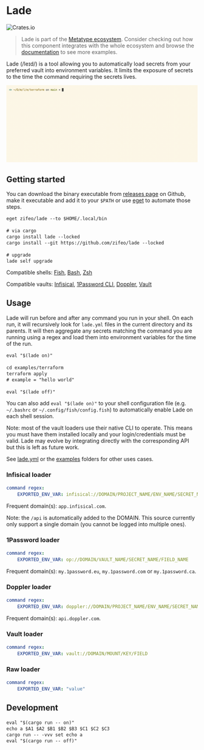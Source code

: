 # Lade

![Crates.io](https://img.shields.io/crates/v/lade)

> Lade is part of the
> [Metatype ecosystem](https://github.com/metatypedev/metatype). Consider
> checking out how this component integrates with the whole ecosystem and browse
> the
> [documentation](https://metatype.dev?utm_source=github&utm_medium=readme&utm_campaign=lade)
> to see more examples.

Lade (/leɪd/) is a tool allowing you to automatically load secrets from your
preferred vault into environment variables. It limits the exposure of secrets to
the time the command requiring the secrets lives.

![Demo](./examples/demo.gif)

## Getting started

You can download the binary executable from
[releases page](https://github.com/zifeo/lade/releases/) on Github, make it
executable and add it to your `$PATH` or use
[eget](https://github.com/zyedidia/eget) to automate those steps.

```
eget zifeo/lade --to $HOME/.local/bin

# via cargo
cargo install lade --locked
cargo install --git https://github.com/zifeo/lade --locked

# upgrade
lade self upgrade
```

Compatible shells: [Fish](https://fishshell.com),
[Bash](https://www.gnu.org/software/bash/), [Zsh](https://zsh.sourceforge.io)

Compatible vaults: [Infisical](https://infisical.com),
[1Password CLI](https://1password.com/downloads/command-line/),
[Doppler](https://www.doppler.com), [Vault](https://github.com/hashicorp/vault)

## Usage

Lade will run before and after any command you run in your shell. On each run,
it will recursively look for `lade.yml` files in the current directory and its
parents. It will then aggregate any secrets matching the command you are running
using a regex and load them into environment variables for the time of the run.

```
eval "$(lade on)"

cd examples/terraform
terraform apply
# example = "hello world"

eval "$(lade off)"
```

You can also add `eval "$(lade on)"` to your shell configuration file (e.g.
`~/.bashrc` or `~/.config/fish/config.fish`) to automatically enable Lade on
each shell session.

Note: most of the vault loaders use their native CLI to operate. This means you
must have them installed locally and your login/credentials must be valid. Lade
may evolve by integrating directly with the corresponding API but this is left
as future work.

See [lade.yml](lade.yml) or the [examples](./examples) folders for other uses
cases.

### Infisical loader

```yaml
command regex:
    EXPORTED_ENV_VAR: infisical://DOMAIN/PROJECT_NAME/ENV_NAME/SECRET_NAME
```

Frequent domain(s): `app.infisical.com`.

Note: the `/api` is automatically added to the DOMAIN. This source currently
only support a single domain (you cannot be logged into multiple ones).

### 1Password loader

```yaml
command regex:
    EXPORTED_ENV_VAR: op://DOMAIN/VAULT_NAME/SECRET_NAME/FIELD_NAME
```

Frequent domain(s): `my.1password.eu`, `my.1password.com` or `my.1password.ca`.

### Doppler loader

```yaml
command regex:
    EXPORTED_ENV_VAR: doppler://DOMAIN/PROJECT_NAME/ENV_NAME/SECRET_NAME
```

Frequent domain(s): `api.doppler.com`.

### Vault loader

```yaml
command regex:
    EXPORTED_ENV_VAR: vault://DOMAIN/MOUNT/KEY/FIELD
```

### Raw loader

```yaml
command regex:
    EXPORTED_ENV_VAR: "value"
```

## Development

```
eval "$(cargo run -- on)"
echo a $A1 $A2 $B1 $B2 $B3 $C1 $C2 $C3
cargo run -- -vvv set echo a
eval "$(cargo run -- off)"
```
